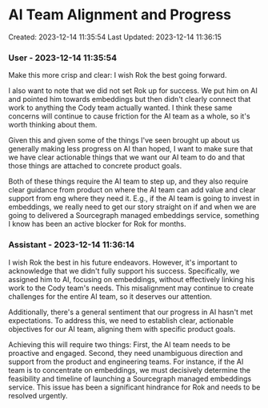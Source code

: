 # AI Team Alignment and Progress

Created: 2023-12-14 11:35:54
Last Updated: 2023-12-14 11:36:15

### User - 2023-12-14 11:35:54

Make this more crisp and clear:
I wish Rok the best going forward.

I also want to note that we did not set Rok up for success. We put him on AI and pointed him towards embeddings but then didn't clearly connect that work to anything the Cody team actually wanted. I think these same concerns will continue to cause friction for the AI team as a whole, so it's worth thinking about them.

Given this and given some of the things I've seen brought up about us generally making less progress on AI than hoped, I want to make sure that we have clear actionable things that we want our AI team to do and that those things are attached to concrete product goals. 

Both of these things require the AI team to step up, and they also require clear guidance from product on where the AI team can add value and clear support from eng where they need it. E.g., if the AI team is going to invest in embeddings, we really need to get our story straight on if and when we are going to delivered a Sourcegraph managed embeddings service, something I know has been an active blocker for Rok for months. 

### Assistant - 2023-12-14 11:36:14

I wish Rok the best in his future endeavors. However, it's important to acknowledge that we didn't fully support his success. Specifically, we assigned him to AI, focusing on embeddings, without effectively linking his work to the Cody team's needs. This misalignment may continue to create challenges for the entire AI team, so it deserves our attention.

Additionally, there's a general sentiment that our progress in AI hasn't met expectations. To address this, we need to establish clear, actionable objectives for our AI team, aligning them with specific product goals. 

Achieving this will require two things: First, the AI team needs to be proactive and engaged. Second, they need unambiguous direction and support from the product and engineering teams. For instance, if the AI team is to concentrate on embeddings, we must decisively determine the feasibility and timeline of launching a Sourcegraph managed embeddings service. This issue has been a significant hindrance for Rok and needs to be resolved urgently.

